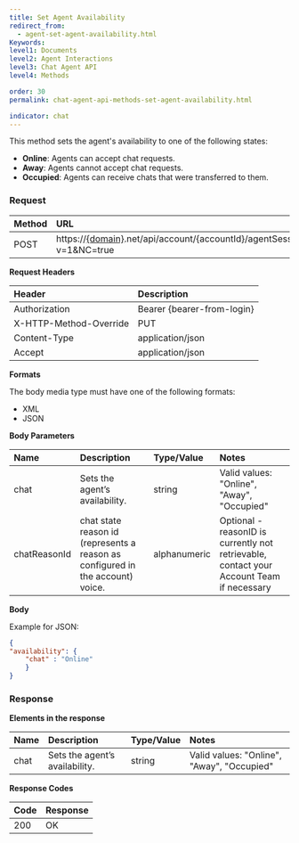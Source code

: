 ```yaml
---
title: Set Agent Availability
redirect_from:
  - agent-set-agent-availability.html
Keywords:
level1: Documents
level2: Agent Interactions
level3: Chat Agent API
level4: Methods

order: 30
permalink: chat-agent-api-methods-set-agent-availability.html

indicator: chat
---
```


This method sets the agent's availability to one of the following states:

- **Online**: Agents can accept chat requests.
- **Away**: Agents cannot accept chat requests.
- **Occupied**: Agents can receive chats that were transferred to them.

### Request

| Method | URL |
| :--- | :--- |
| POST | https://[{domain}](https://developers.liveperson.com/agent-domain-domain-api.html).net/api/account/{accountId}/agentSession/{agentSessionId}/availability?v=1&NC=true |

**Request Headers**

| Header | Description |
| :--- | :--- |
| Authorization | Bearer {bearer-from-login} |
| X-HTTP-Method-Override | PUT |
| Content-Type | application/json |
| Accept | application/json |

**Formats**

The body media type must have one of the following formats:

- XML
- JSON

**Body Parameters**

| Name | Description | Type/Value | Notes |
| :--- | :--- | :--- | :--- |
| chat | Sets the agent’s availability. | string | Valid values: "Online", "Away", "Occupied"
| chatReasonId           | chat state reason id (represents a reason as configured in the account) voice.                                                                                        | alphanumeric           | Optional - reasonID is currently not retrievable, contact your Account Team if necessary |

**Body**

Example for JSON:

```json
{
"availability": {
    "chat" : "Online"
    }
}

```

### Response

**Elements in the response**

| Name | Description | Type/Value | Notes |
| :--- | :--- | :--- | :--- |
| chat | Sets the agent’s availability. | string | Valid values: "Online", "Away", "Occupied" |

**Response Codes**

| Code | Response |
| :--- | :--- |
| 200 | OK |
